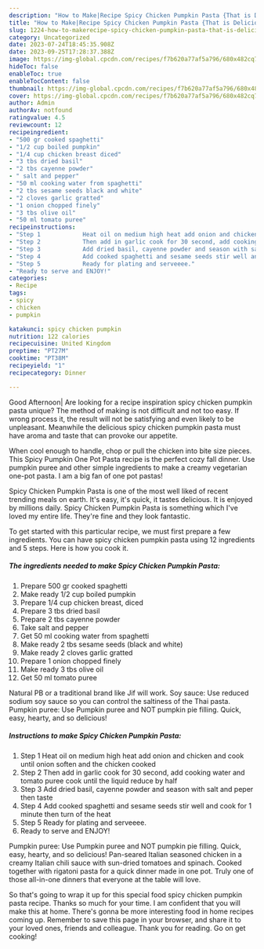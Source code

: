 ```yaml
---
description: "How to Make|Recipe Spicy Chicken Pumpkin Pasta {That is Delicious"
title: "How to Make|Recipe Spicy Chicken Pumpkin Pasta {That is Delicious"
slug: 1224-how-to-makerecipe-spicy-chicken-pumpkin-pasta-that-is-delicious
category: Uncategorized
date: 2023-07-24T18:45:35.908Z
date: 2023-09-25T17:28:37.388Z
image: https://img-global.cpcdn.com/recipes/f7b620a77af5a796/680x482cq70/spicy-chicken-pumpkin-pasta-recipe-main-photo.jpg
hideToc: false
enableToc: true
enableTocContent: false
thumbnail: https://img-global.cpcdn.com/recipes/f7b620a77af5a796/680x482cq70/spicy-chicken-pumpkin-pasta-recipe-main-photo.jpg
cover: https://img-global.cpcdn.com/recipes/f7b620a77af5a796/680x482cq70/spicy-chicken-pumpkin-pasta-recipe-main-photo.jpg
author: Admin
authorAv: notfound
ratingvalue: 4.5
reviewcount: 12
recipeingredient:
- "500 gr cooked spaghetti"
- "1/2 cup boiled pumpkin"
- "1/4 cup chicken breast diced"
- "3 tbs dried basil"
- "2 tbs cayenne powder"
- " salt and pepper"
- "50 ml cooking water from spaghetti"
- "2 tbs sesame seeds black and white"
- "2 cloves garlic gratted"
- "1 onion chopped finely"
- "3 tbs olive oil"
- "50 ml tomato puree"
recipeinstructions:
- "Step 1            Heat oil on medium high heat add onion and chicken and cook until onion soften and the chicken cooked"
- "Step 2            Then add in garlic cook for 30 second, add cooking water and tomato puree cook until the liquid reduce by half"
- "Step 3            Add dried basil, cayenne powder and season with salt and peper then taste"
- "Step 4            Add cooked spaghetti and sesame seeds stir well and cook for 1 minute then turn of the heat"
- "Step 5            Ready for plating and serveeee."
- "Ready to serve and ENJOY!"
categories:
- Recipe
tags:
- spicy
- chicken
- pumpkin

katakunci: spicy chicken pumpkin 
nutrition: 122 calories
recipecuisine: United Kingdom
preptime: "PT27M"
cooktime: "PT38M"
recipeyield: "1"
recipecategory: Dinner

---
```



Good Afternoon| Are looking for a recipe inspiration spicy chicken pumpkin pasta unique? The method of making is not difficult and not too easy. If wrong process it, the result will not be satisfying and even likely to be unpleasant. Meanwhile the delicious spicy chicken pumpkin pasta must have aroma and taste that can provoke our appetite.





When cool enough to handle, chop or pull the chicken into bite size pieces. This Spicy Pumpkin One Pot Pasta recipe is the perfect cozy fall dinner. Use pumpkin puree and other simple ingredients to make a creamy vegetarian one-pot pasta. I am a big fan of one pot pastas!

Spicy Chicken Pumpkin Pasta is one of the most well liked of recent trending meals on earth. It's easy, it's quick, it tastes delicious. It is enjoyed by millions daily. Spicy Chicken Pumpkin Pasta is something which I've loved my entire life. They're fine and they look fantastic.


To get started with this particular recipe, we must first prepare a few ingredients. You can have spicy chicken pumpkin pasta using 12 ingredients and 5 steps. Here is how you cook it.

<!--inarticleads1-->

##### The ingredients needed to make Spicy Chicken Pumpkin Pasta:

1. Prepare 500 gr cooked spaghetti
1. Make ready 1/2 cup boiled pumpkin
1. Prepare 1/4 cup chicken breast, diced
1. Prepare 3 tbs dried basil
1. Prepare 2 tbs cayenne powder
1. Take  salt and pepper
1. Get 50 ml cooking water from spaghetti
1. Make ready 2 tbs sesame seeds (black and white)
1. Make ready 2 cloves garlic gratted
1. Prepare 1 onion chopped finely
1. Make ready 3 tbs olive oil
1. Get 50 ml tomato puree


Natural PB or a traditional brand like Jif will work. Soy sauce: Use reduced sodium soy sauce so you can control the saltiness of the Thai pasta. Pumpkin puree: Use Pumpkin puree and NOT pumpkin pie filling. Quick, easy, hearty, and so delicious! 

<!--inarticleads2-->

##### Instructions to make Spicy Chicken Pumpkin Pasta:

1. Step 1            Heat oil on medium high heat add onion and chicken and cook until onion soften and the chicken cooked
1. Step 2            Then add in garlic cook for 30 second, add cooking water and tomato puree cook until the liquid reduce by half
1. Step 3            Add dried basil, cayenne powder and season with salt and peper then taste
1. Step 4            Add cooked spaghetti and sesame seeds stir well and cook for 1 minute then turn of the heat
1. Step 5            Ready for plating and serveeee.
1. Ready to serve and ENJOY!

Pumpkin puree: Use Pumpkin puree and NOT pumpkin pie filling. Quick, easy, hearty, and so delicious! Pan-seared Italian seasoned chicken in a creamy Italian chili sauce with sun-dried tomatoes and spinach. Cooked together with rigatoni pasta for a quick dinner made in one pot. Truly one of those all-in-one dinners that everyone at the table will love. 

So that's going to wrap it up for this special food spicy chicken pumpkin pasta recipe. Thanks so much for your time. I am confident that you will make this at home. There's gonna be more interesting food in home recipes coming up. Remember to save this page in your browser, and share it to your loved ones, friends and colleague. Thank you for reading. Go on get cooking!
